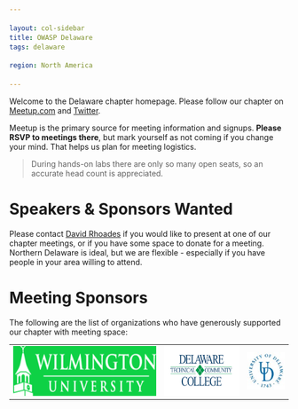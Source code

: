 ```yaml
---

layout: col-sidebar
title: OWASP Delaware
tags: delaware

region: North America

---
```

Welcome to the Delaware chapter homepage. 
Please follow our chapter on <a href="https://bit.ly/owaspDE" target="_blank" rel="noopener noreferrer">Meetup.com</a> and <a href="https://twitter.com/owaspde" target="_blank" rel="noopener noreferrer">Twitter</a>.

Meetup is the primary source for meeting information and signups. **Please RSVP to meetings there**, but mark yourself as not coming if you change your mind.  That helps us plan for meeting logistics. 

> During hands-on labs there are only so many open seats, so an accurate head count is appreciated.

# Speakers & Sponsors Wanted

Please contact [David Rhoades](mailto:david.rhoades@owasp.org) if you would like to present at one of our chapter meetings, or if you have some space to donate for a meeting.
Northern Delaware is ideal, but we are flexible - especially if you have people in your area willing to attend.

# Meeting Sponsors

The following are the list of organizations who have generously supported our chapter with meeting space:

<table cellpadding="15" cellspacing="0">
<tr>
<td>
<a href="https://www.wilmu.edu/" target="_blank" rel="noopener noreferrer"><img src="assets/images/WilmU-logo.png" alt="Wilmington University logo" height="90"/></a>
</td>
<td>
<a href="https://www.dtcc.edu/" target="_blank" rel="noopener noreferrer"><img src="assets/images/dtcc-logo.png" alt="Delaware Technical Community College logo" height="90"/></a>
</td>
<td>
<a href="https://www.udel.edu/" target="_blank" rel="noopener noreferrer"><img src="assets/images/UD-logo.jpg" alt="University of Delaware logo"/></a>
</td>
</tr>
</table>
